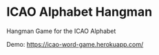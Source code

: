 # ICAO Alphabet Hangman
Hangman Game for the ICAO Alphabet

Demo: https://icao-word-game.herokuapp.com/
